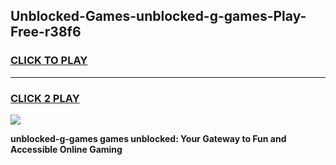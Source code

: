 
## Unblocked-Games-unblocked-g-games-Play-Free-r38f6
<h3>
<a href="https://premium76.site?title=unblocked-g-games&ref=21A">CLICK TO PLAY</a></h3>
<hr>

<h3>
<a href="https://premium76.site?title=unblocked-g-games&ref=21A">CLICK 2 PLAY</a>
  
</h3>

<a href="https://premium76.site?title=unblocked-g-games&ref=21A"><img src="https://clearcache.store/games.png"></a>


**unblocked-g-games games unblocked: Your Gateway to Fun and Accessible Online Gaming**
